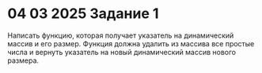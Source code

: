 # 04 03 2025 Задание 1
Написать функцию, которая получает указатель на динамический массив и его размер.
Функция должна удалить из массива все простые числа и вернуть
указатель на новый динамический массив нового размера.
